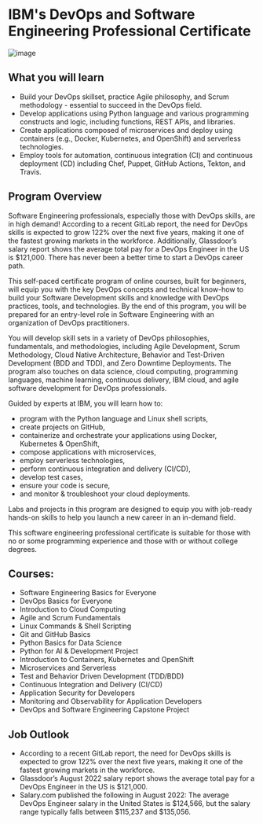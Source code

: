 # IBM's DevOps and Software Engineering Professional Certificate

![image](https://github.com/AndreCoutinhom/IBM_DevOps_Software_Engineering/assets/91290799/d67c5962-f81d-48dd-9d57-c95b688265df)

## What you will learn

* Build your DevOps skillset, practice Agile philosophy, and Scrum methodology - essential to succeed in the DevOps field.
* Develop applications using Python language and various programming constructs and logic, including functions, REST APIs, and libraries.
* Create applications composed of microservices and deploy using containers (e.g., Docker, Kubernetes, and OpenShift) and serverless technologies.
* Employ tools for automation, continuous integration (CI) and continuous deployment (CD) including Chef, Puppet, GitHub Actions, Tekton, and Travis.

## Program Overview

Software Engineering professionals, especially those with DevOps skills, are in high demand! According to a recent GitLab report, the need for DevOps skills is expected to grow 122% over the next five years, making it one of the fastest growing markets in the workforce. Additionally, Glassdoor’s salary report shows the average total pay for a DevOps Engineer in the US is $121,000. There has never been a better time to start a DevOps career path.

This self-paced certificate program of online courses, built for beginners, will equip you with the key DevOps concepts and technical know-how to build your Software Development skills and knowledge with DevOps practices, tools, and technologies. By the end of this program, you will be prepared for an entry-level role in Software Engineering with an organization of DevOps practitioners.

You will develop skill sets in a variety of DevOps philosophies, fundamentals, and methodologies, including Agile Development, Scrum Methodology, Cloud Native Architecture, Behavior and Test-Driven Development (BDD and TDD), and Zero Downtime Deployments. The program also touches on data science, cloud computing, programming languages, machine learning, continuous delivery, IBM cloud, and agile software development for DevOps professionals.

Guided by experts at IBM, you will learn how to:

* program with the Python language and Linux shell scripts,
* create projects on GitHub,
* containerize and orchestrate your applications using Docker, Kubernetes & OpenShift,
* compose applications with microservices,
* employ serverless technologies,
* perform continuous integration and delivery (CI/CD),
* develop test cases,
* ensure your code is secure,
* and monitor & troubleshoot your cloud deployments.

Labs and projects in this program are designed to equip you with job-ready hands-on skills to help you launch a new career in an in-demand field.

This software engineering professional certificate is suitable for those with no or some programming experience and those with or without college degrees.

## Courses:

* Software Engineering Basics for Everyone
* DevOps Basics for Everyone
* Introduction to Cloud Computing
* Agile and Scrum Fundamentals
* Linux Commands & Shell Scripting
* Git and GitHub Basics
* Python Basics for Data Science
* Python for AI & Development Project
* Introduction to Containers, Kubernetes and OpenShift
* Microservices and Serverless
* Test and Behavior Driven Development (TDD/BDD)
* Continuous Integration and Delivery (CI/CD)
* Application Security for Developers
* Monitoring and Observability for Application Developers
* DevOps and Software Engineering Capstone Project

## Job Outlook

* According to a recent GitLab report, the need for DevOps skills is expected to grow 122% over the next five years, making it one of the fastest growing markets in the workforce.
* Glassdoor’s August 2022 salary report shows the average total pay for a DevOps Engineer in the US is $121,000.
* Salary.com published the following in August 2022: The average DevOps Engineer salary in the United States is $124,566, but the salary range typically falls between $115,237 and $135,056.





